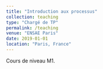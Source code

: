```yaml
---
title: "Introduction aux processus"
collection: teaching
type: "Chargé de TP"
permalink: /teaching
venue: "ENSAE Paris"
date: 2019-01-01
location: "Paris, France"
---
```


Cours de niveau M1.
